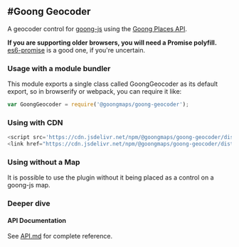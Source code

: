 #Goong Geocoder
---

A geocoder control for [goong-js](https://docs.goong.io/docs/api) using the [Goong Places API](https://docs.goong.io/docs/rest/place/).


**If you are supporting older browsers, you will need a Promise polyfill.**
[es6-promise](https://github.com/stefanpenner/es6-promise) is a good one, if you're uncertain.

### Usage with a module bundler

This module exports a single class called GoongGeocoder as its default export,
so in browserify or webpack, you can require it like:

```js
var GoongGeocoder = require('@goongmaps/goong-geocoder');
```
### Using with CDN
```js
<script src='https://cdn.jsdelivr.net/npm/@goongmaps/goong-geocoder/dist/goong-geocoder.min.js'></script>
<link href="https://cdn.jsdelivr.net/npm/@goongmaps/goong-geocoder/dist/goong-geocoder.css" rel="stylesheet" type="text/css"/>
```
###  Using without a Map
It is possible to use the plugin without it being placed as a control on a goong-js map. 

### Deeper dive

#### API Documentation

See [API.md](https://github.com/goong-io/goong-geocoder-js/blob/master/API.md) for complete reference.
